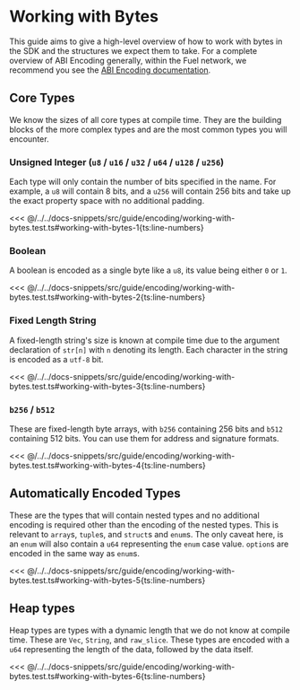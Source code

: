 # Working with Bytes

This guide aims to give a high-level overview of how to work with bytes in the SDK and the structures we expect them to take. For a complete overview of ABI Encoding generally, within the Fuel network, we recommend you see the [ABI Encoding documentation](https://docs.fuel.network/docs/specs/abi/).

## Core Types

We know the sizes of all core types at compile time. They are the building blocks of the more complex types and are the most common types you will encounter.

### Unsigned Integer (`u8` / `u16` / `u32` / `u64` / `u128` / `u256`)

Each type will only contain the number of bits specified in the name. For example, a `u8` will contain 8 bits, and a `u256` will contain 256 bits and take up the exact property space with no additional padding.

<<< @/../../docs-snippets/src/guide/encoding/working-with-bytes.test.ts#working-with-bytes-1{ts:line-numbers}

### Boolean

A boolean is encoded as a single byte like a `u8`, its value being either `0` or `1`.

<<< @/../../docs-snippets/src/guide/encoding/working-with-bytes.test.ts#working-with-bytes-2{ts:line-numbers}

### Fixed Length String

A fixed-length string's size is known at compile time due to the argument declaration of `str[n]` with `n` denoting its length. Each character in the string is encoded as a `utf-8` bit.

<<< @/../../docs-snippets/src/guide/encoding/working-with-bytes.test.ts#working-with-bytes-3{ts:line-numbers}

### `b256` / `b512`

These are fixed-length byte arrays, with `b256` containing 256 bits and `b512` containing 512 bits. You can use them for address and signature formats.

<<< @/../../docs-snippets/src/guide/encoding/working-with-bytes.test.ts#working-with-bytes-4{ts:line-numbers}

## Automatically Encoded Types

These are the types that will contain nested types and no additional encoding is required other than the encoding of the nested types. This is relevant to `array`s, `tuple`s, and `struct`s and `enum`s. The only caveat here, is an `enum` will also contain a `u64` representing the `enum` case value. `option`s are encoded in the same way as `enum`s.

<<< @/../../docs-snippets/src/guide/encoding/working-with-bytes.test.ts#working-with-bytes-5{ts:line-numbers}

## Heap types

Heap types are types with a dynamic length that we do not know at compile time. These are `Vec`, `String`, and `raw_slice`. These types are encoded with a `u64` representing the length of the data, followed by the data itself.

<<< @/../../docs-snippets/src/guide/encoding/working-with-bytes.test.ts#working-with-bytes-6{ts:line-numbers}
